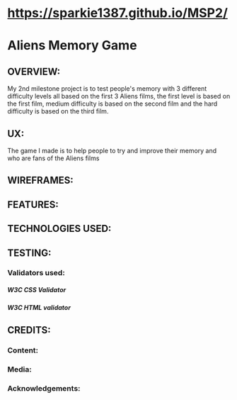  # https://sparkie1387.github.io/MSP2/ 

<h1>Aliens Memory Game </h1>    

<h2>OVERVIEW:</h2>

My 2nd milestone project is to test people's memory with 3 different difficulty levels all based on the first 3 Aliens films,
the first level is based on the first film, medium difficulty is based on the second film and the hard difficulty is based on the third film.



<h2>UX:</h2>
The game I made is to help people to try and improve their memory and who are fans of the Aliens films 


<h2>WIREFRAMES:</h2>




<h2>FEATURES:</h2>


<h4></h4>



<h2>TECHNOLOGIES USED:</h2>



<h2>TESTING:</h2>


<h3>Validators used:</h3>

<h5>W3C CSS Validator</h5>

<h5>W3C HTML validator</h5> 




<h2>CREDITS:</h2>


<h3>Content:</h3>


<h3>Media:</h3>


<h3>Acknowledgements:</h3>
